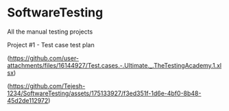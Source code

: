# SoftwareTesting

All the manual testing projects

Project #1 - Test case test plan

(https://github.com/user-attachments/files/16144927/Test.cases.-.Ultimate._.TheTestingAcademy.1.xlsx)


(https://github.com/Tejesh-1234/SoftwareTesting/assets/175133927/f3ed351f-1d6e-4bf0-8b48-45d2de112972)


